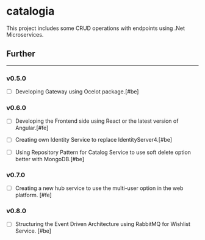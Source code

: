 # catalogia

This project includes some CRUD operations with endpoints using .Net Microservices.

## Further

---

### v0.5.0
- [ ] Developing Gateway using Ocelot package.[#be]


### v0.6.0
- [ ] Developing the Frontend side using React or the latest version of Angular.[#fe] 
- [ ] Creating own Identity Service to replace IdentityServer4.[#be]
- [ ] Using Repository Pattern for Catalog Service to use soft delete option better with MongoDB.[#be]


### v0.7.0
- [ ] Creating a new hub service to use the multi-user option in the web platform. [#fe]


### v0.8.0
- [ ] Structuring the Event Driven Architecture using RabbitMQ for Wishlist Service. [#be]
